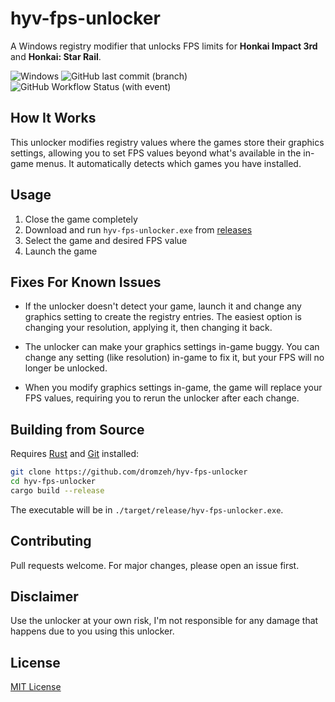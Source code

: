 # hyv-fps-unlocker

A Windows registry modifier that unlocks FPS limits for **Honkai Impact 3rd** and **Honkai: Star Rail**.

![Windows](https://img.shields.io/badge/os-windows-blue)
![GitHub last commit (branch)](https://img.shields.io/github/last-commit/dromzeh/hyv-fps-unlocker/main)
![GitHub Workflow Status (with event)](https://img.shields.io/github/actions/workflow/status/dromzeh/hyv-fps-unlocker/build.yml)

## How It Works

This unlocker modifies registry values where the games store their graphics settings, allowing you to set FPS values beyond what's available in the in-game menus. It automatically detects which games you have installed.

## Usage

1. Close the game completely
2. Download and run `hyv-fps-unlocker.exe` from [releases](https://github.com/dromzeh/hyv-fps-unlocker/releases)
3. Select the game and desired FPS value
4. Launch the game

## Fixes For Known Issues

- If the unlocker doesn't detect your game, launch it and change any graphics setting to create the registry entries. The easiest option is changing your resolution, applying it, then changing it back.

- The unlocker can make your graphics settings in-game buggy. You can change any setting (like resolution) in-game to fix it, but your FPS will no longer be unlocked.

- When you modify graphics settings in-game, the game will replace your FPS values, requiring you to rerun the unlocker after each change.

## Building from Source

Requires [Rust](https://rustup.rs/) and [Git](https://git-scm.com/) installed:

```bash
git clone https://github.com/dromzeh/hyv-fps-unlocker
cd hyv-fps-unlocker
cargo build --release
```

The executable will be in `./target/release/hyv-fps-unlocker.exe`.

## Contributing

Pull requests welcome. For major changes, please open an issue first.

## Disclaimer

Use the unlocker at your own risk, I'm not responsible for any damage that happens due to you using this unlocker.

## License

[MIT License](LICENSE)
